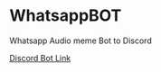 # WhatsappBOT

Whatsapp Audio meme Bot to Discord

[Discord Bot Link](https://discord.com/oauth2/authorize?client_id=780879491630366751&scope=bot&permissions=37080064)
